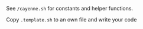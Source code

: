 See `/cayenne.sh` for constants and helper functions.

Copy `.template.sh` to an own file and write your code
